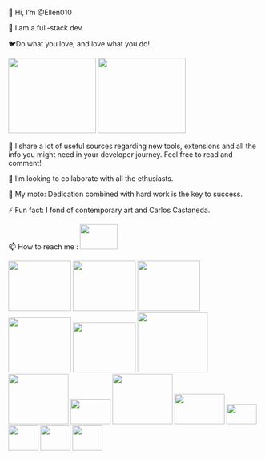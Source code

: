 <p>👋 Hi, I’m @Ellen010 </p>
  <p>👀 I am a full-stack dev.</p>
  <p>🐦Do what you love, and love what you do!</p>
  
<img src="https://cdn.dribbble.com/users/510724/screenshots/5751670/media/17e0042a98e1b9a0ac2daa8ab078bfa6.gif" height="150" width="175" />
<img src="https://media2.giphy.com/media/v1.Y2lkPTc5MGI3NjExMmVzcWd4eGp3ODBvM2VxejNjYnAzaGVubDc5bGU4anJ2cDc3NjZxbSZlcD12MV9pbnRlcm5hbF9naWZfYnlfaWQmY3Q9Zw/QylGq9htJAalQa2k16/giphy.gif" height="150" width="175" />

<p>🎢 I share a lot of useful sources regarding new tools, extensions and all the info you might need in your developer journey. Feel free to read and comment!</p>

  <p>💞️ I’m looking to collaborate with all the ethusiasts.</p>
  <p>💫 My moto: Dedication combined with hard work is the key to success.</p>
 <p> ⚡ Fun fact: I fond of contemporary art and Carlos Castaneda.</p>

<p>📫 How to reach me : 
  <a href="https://www.linkedin.com/in/elena-welty-422a02177/" target="_blank" rel="noopener noreferrer">
    <img src="https://github.com/user-attachments/assets/7071eb4b-8a06-41a7-91c1-2a93276d9cbb" height="50" width="75" />
  </a>
</p>
<img src="https://github.com/Ellen010/Ellen010/assets/157579304/77b1893a-e2dc-41be-89f6-ecd6179e9efc" height="100" width="125" />
<img src="https://github.com/Ellen010/Ellen010/assets/157579304/01432990-b76b-4fae-9079-37e029cb5e59" height="100" width="125" />
<img src="https://github.com/user-attachments/assets/7f321349-c1ae-4f9f-9d06-26e4b3a54866" height="100" width="125" />
<img src="https://github.com/user-attachments/assets/530d094f-6e2a-4090-8e5a-f7a6ef5101bd" height="110" width="125" />
<img src="https://github.com/user-attachments/assets/68222e5e-e141-4f23-9c96-a06620736fdd" height="100" width="125" />
<img src="https://github.com/Ellen010/Ellen010/assets/157579304/c0e3db7f-c6ba-4df0-ad63-b572406d6650" height="120" width="140" />
<img src="https://github.com/user-attachments/assets/211da2ef-9687-4ce5-9729-74850fb19d93" height="100" width="120" />
<img src="https://github.com/user-attachments/assets/43d38e6b-fc7f-48f1-8b25-b15d6a55f970" height="50" width="80" />
<img src="https://github.com/Ellen010/Ellen010/assets/157579304/0422e464-c68f-48a8-9354-568c158acf72" height="100" width="120" />
<img src="https://github.com/Ellen010/Ellen010/assets/157579304/aed1c30a-ff45-42f5-b0c4-a8eba021c14d" height="60" width="100" />
<img src="https://github.com/Ellen010/Ellen010/assets/157579304/d22a7f2e-6086-498c-9904-4140a578808d" height="40" width="60" />
<img src="https://github.com/user-attachments/assets/89a777c3-819b-4a20-9924-22fb63091db6" height="50" width="60" />
<img src="https://github.com/user-attachments/assets/4da05105-61b5-4e32-8016-1efccb60537d" height="50" width="60" />
<img src="https://github.com/user-attachments/assets/a0eb02f2-8447-4778-8ceb-33b2d5602251" height="50" width="60" />



<!---<p align="center">
<img alt="Contributions" title="Contributions" src="https://github.com/Ellen010/Ellen010/blob/contributions/snake.svg"/>
</p>--->


<!---- **List of tools I use**: 
- MongoDB, Superbase, MySQL, DB designer.--->
  
<!---
Ellen010/Ellen010 is a ✨ special ✨ repository because its `README.md` (this file) appears on your GitHub profile.
You can click the Preview link to take a look at your changes.
--->
